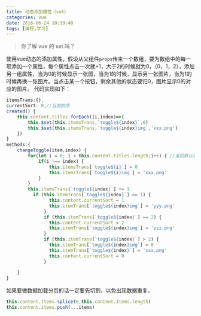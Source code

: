 ```yaml
---
title: 动态添加属性（set）
categories: vue
date: 2016-06-24 10:39:40
tags: [编程,学习]
---
```

<blockquote class="blockquote-center">
你了解 vue 的 set 吗？
</blockquote>

<!-- more -->

使用vue动态的添加属性，假设从父组件`props`传来一个数组，要为数组中的每一项添加一个属性，每个属性点击一次就+1，大于2的时候就为0，（0，1，2），添加另一组属性，当为0的时候显示一张图，当为1的时候，显示另一张图片，当为1的时候再换一张图片。当点击某一个按钮，剩余其他的状态要归0，图片显示0的对应的图片。
代码实现如下：
```javascript
itemsTrans:{},
currentSort: 0,//当前排序
created() {
    this.content.titles.forEach((i,index)=>{
        this.$set(this.itemsTrans,`toggle${index}`,0)
        this.$set(this.itemsTrans,`toggle${index}img`,'xxx.png')
    })
}
methods:{
    changeToggle(item,index) {
        for(let i = 0; i < this.content.titles.length;i++) { //返回默认状态
            if(i !== index) {
                this.itemsTrans[`toggle${i}`] = 0
                this.itemsTrans[`toggle${i}img`] = 'xxx.png'
            }
        }
        this.itemsTrans[`toggle${index}`] += 1
          if (this.itemTrans[`toggle${index}`] == 1) {
                this.content.currentSort = 1
                this.itemTrans[`toggle${index}img`] = 'yyy.png'
              }
              if (this.itemTrans[`toggle${index}`] == 2) {
                this.content.currentSort = 2
                this.itemTrans[`toggle${index}img`] = 'zzz.png'
              }
              if (this.itemTrans[`toggle${index}`] > 2) {
                this.itemTrans[`toggle${index}img`] = 0
                this.itemTrans[`toggle${index}`] = 'xxx.png'
                this.content.currentSort = 0
              }
        
    }
}
```

如果要做数据加载分页的话一定要先切割，以免出现数据重复。
```javascript
this.content.items.splice(0,this.content.items.length)
this.content.items.push(...items)
```
